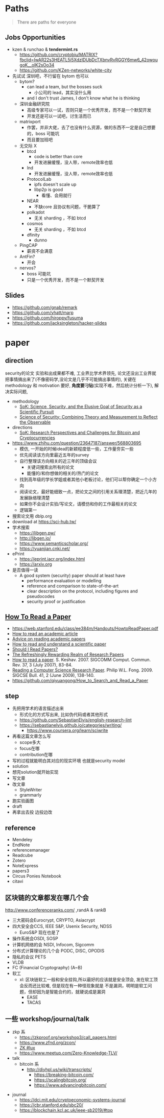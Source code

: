 # Paths

> There are paths for everyone
> 
## Jobs Opportunities
+ kzen & runchao & **tendermint.rs**
    * https://github.com/cryptobiu/MATRIX?fbclid=IwAR22s3HEATL5i5XdzIDUbDcTXbnvRvRGGY6mw6_42owougoK__olK2sOo34
    * https://github.com/KZen-networks/white-city
+ 先试试 深圳吧，不行留在 bytom 也可以
    * bytom?
        - can lead a team, but the bosses suck
            + 小公司的 lead，其实没什么用
        - and I don't trust James, I don't know what he is thinking
    * 深圳金融研究院
        - 高级专家可以一试，否则只是一个优秀开发，而不是一个默契开发
        - 开发还是可以一试吧，讨生活而已
    * matrixport
        - 作罢，并非大佬，去了也没有什么资源，做的东西不一定是自己想要的，boss 可能坑
        - 而且要加班吧
    * 无交际 X
        - btcd
            + code is better than core
            + 开发进展缓慢，没人带，remote效率也低
        - lnd
            + 开发进展缓慢，没人带，remote效率也低
        - ProtocolLab
            + ipfs doesn't scale up
            + libp2p is good
                * 看懂、会用就行
        - NEAR
            + 不缺core 且协议有问题，干脆算了
        - polkadot
            + 无关 sharding ，不如 btcd
        - cosmos
            + 无关 sharding ，不如 btcd
        - dfinity
            + dunno
    * PingCAP
        - 薪资不会满意
    * AntFin?
        - 开会
    * nervos?
        - boss 可能坑
        - 只是一个优秀开发，而不是一个默契开发

## Slides
+ https://github.com/gnab/remark
+ https://github.com/yhatt/marp
+ https://github.com/hiroppy/fusuma
+ https://github.com/jacksingleton/hacker-slides

<!-- 
## Blockchain json statetest
### Modify parity_listStorageKeys
+ Make argument _Quantity_ oponal. When `Quantity == null` , return all storage keys.


## join
+ https://github.com/6102bitcoin/CoinJoin-Research 
+ https://github.com/cryptorfoundation/Overview-Coin-Mixers-Blenders
+ https://github.com/maidsafe 
+ https://github.com/citizenlab/chat-censorship 
+ https://github.com/eraeco/party.lol 
+ https://github.com/sebicas/bitcoin-sniffer 
+ https://github.com/kendricktan/heiswap-dapp 
+ instant poker?
+ https://github.com/stonecoldpat/anonymousvoting 


<!-- 
利益才是前进的动力，金钱、成就感。名誉当然也是有助于利益的，对于人脉而言。（所以在甲方做安全还是有点亏的，因为难以直接看到收益。虽然企业多么希望招到牛逼的安全开发、运维、架构，高薪一口气解决问题。）

张狂、傲慢是挺爽，要有实力才能很好地张狂傲慢起来。但是恐怕不利于团队合作和交朋友。

越来越大了，其实企业不需要多么天才的程序员，所谓的地表最强coder，要学要练的东西那么多，无非是给自己平添不切实际的压力。

人脉、经验、投资的眼光和信息、架构、数学、建模、算法及其应用。要找到自己不可替代的核心竞争力，实现财务自由，能进行更自由的选择，也有自己自由的时间。
 -->

<!-- 
## 我感兴趣的
+ 时间毕竟有限
+ 工作来说肯定还是 go > rust
+ 抄其实很正常，是学习的必经过程，关键是抄完之后学到什么
+ 那么其实 解决问题的思维最重要，所以 算法、技巧、代码设计(衍生到架构、高并发)、高性能计算 > 密码学 > 系统 = 编译器
 -->

<!-- 

## PhD
+ RegExp
    ```
    (crypt|secur|dete|intru|penetra|cyber|malic|priva)
    ```

## 移民分数研究
+ 2年工签 psw
    * 485
 -->


# paper

<!-- 
+ http://users.monash.edu.au/~kailiu/
+ http://www.jiangshanyu.com/
+ https://www.kotselidis.net/
+ https://www.cse.unsw.edu.au/~z9195738/
+ https://www.comp.nus.edu.sg/~abhik/
    + research
        + correctness
        + coverage
    + auto
    + manual
    + solidity tools
+ [Roger Wattenhofer](https://disco.ethz.ch/members/wroger)
+ [Emin Gün Sirer](http://www.cs.cornell.edu/people/egs/)
+ [Ittay](http://webee.technion.ac.il/people/ittay/)
+ Ittai
+ Lindel
+ Oded
+ Dan Boneh
+ [Ben Ficsh](https://sites.google.com/site/benafisch/)
+ [Benedikt Bünz](https://crypto.stanford.edu/~buenz/)
+ heming cui
+ junfeng yang
 -->

## direction
security的论文 实验和出成果都不难, 工业界比学术界领先, 论文还没出工业界就把事情搞出来了(不像密码学,没论文是几乎不可能搞出事情的), 关键在 methodology 和 motivation 要好, __角度要刁钻__(实现不难，然后统计分析一下), 解决实际问题, 

+ methodology
    * [SoK: Science, Security, and the Elusive Goal of Security as a Scientific Pursuit](https://www.microsoft.com/en-us/research/wp-content/uploads/2017/03/scienceAndSecuritySoK.pdf)
    * [Science of Security: Combining Theory and Measurement to Reflect the Observable](https://people.scs.carleton.ca/~paulv/papers/science-security-SPmag-jan2018.pdf)
+ directions
    * [SoK: Research Perspectives and Challenges for Bitcoin and Cryptocurrencies](https://www.ieee-security.org/TC/SP2015/papers-archived/6949a104.pdf)
+ https://www.zhihu.com/question/23647187/answer/568803695
    * 模仿, 一开始的时候idea的新颖程度低一些，工作量夯实一些
    * 优先阅读该方向里最近五年的survey
    * 自行整理该方向相关的近三年的顶级会议
        - 关键词搜索出所有的论文
        - 能懂的/和你想做的相关的/热门的论文
    * 找到高年级的学长学姐或者其他小老板讨论，他们可以帮你确定一个小方向
    * 阅读论文，最好能细致一点，把论文之间的引用关系理清楚，把近几年的发展脉络理清楚
    * 如果你不会设计实验/写论文，请模仿和你的工作最相关的论文
    * 逻辑第一
+ 搜索论文用 dblp.org
+ download at https://sci-hub.tw/
+ 学术搜索
    * https://libgen.pw/
    * http://libgen.io/
    * https://www.semanticscholar.org/
    * https://yuanjian.cnki.net/
+ ePrint
    * https://eprint.iacr.org/index.html
    * https://arxiv.org
+ 是否值得一读
    * A good system (security) paper should at least have
        - performance evaluation or modelling
        * reference and comparison to state-of-the-art
        * clear description on the protocol, including figures and pseudocodes
        * security proof or justification

## [How To Read a Paper](https://github.com/papers-we-love/papers-we-love#how-to-read-a-paper)

+ https://web.stanford.edu/class/ee384m/Handouts/HowtoReadPaper.pdf
+ [How to read an academic article](http://organizationsandmarkets.com/2010/08/31/how-to-read-an-academic-article/)
+ [Advice on reading academic papers](https://www.cc.gatech.edu/~akmassey/posts/2012-02-15-advice-on-reading-academic-papers.html)
+ [How to read and understand a scientific paper](http://violentmetaphors.com/2013/08/25/how-to-read-and-understand-a-scientific-paper-2/)
+ [Should I Read Papers?](http://michaelrbernste.in/2014/10/21/should-i-read-papers.html)
+ [The Refreshingly Rewarding Realm of Research Papers](https://www.youtube.com/watch?v=8eRx5Wo3xYA)
+ [How to read a paper](http://ccr.sigcomm.org/online/files/p83-keshavA.pdf). S. Keshav. 2007. SIGCOMM Comput. Commun. Rev. 37, 3 (July 2007), 83-84.
+ [Reading a Computer Science Research Paper](http://www2.cs.uregina.ca/~pwlfong/CS499/reading-paper.pdf). Philip W.L. Fong. 2009. SIGCSE Bull. 41, 2 (June 2009), 138-140.
+ https://github.com/qiyuangong/How_to_Search_and_Read_a_Paper


## step
+ 先把用学术的语言描述出来
    * 形式化的方式写出来, 比如伪代码或者其他形式
    * https://github.com/SebastianElvis/english-research-lint
    * https://sebastianelvis.github.io/categories/writing/
        - https://www.coursera.org/learn/sciwrite
+ 再看这篇文章怎么写
    * scope多大
    * focus在哪
    * contribution在哪
+ 写的过程就能明白其对应的现实环境 也就是security model
+ solution
+ 想完solution就开始实现
+ 写文章
+ 改文章
    * StyleWriter
    * grammarly
+ 跑实验画图
+ draft
+ 再拿出去投 边投边改

## reference
+ Mendeley
+ EndNote
+ referencemanager
+ Readcube
+ Zotero
+ NoteExpress
+ papers3
+ Circus Ponies Notebook
+ citavi

## 区块链的文章都发在哪几个会
http://www.conferenceranks.com/ ,randA & rankB

+ 三大密码会Eurocrypt, CRYPTO, Asiacrypt
+ 四大安全会CCS, IEEE S&P, Usenix Security, NDSS
    + EuroS&P 现在也是了
+ 操作系统会OSDI, SOSP
+ 计算机网络的会 NSDI, Infocom, Sigcomm
+ 分布式计算理论的几个会 PODC, DISC, OPODIS
+ 隐私的会议 PETS
+ VLDB
+ FC (Financial Cryptography) (A~B)
+ 软工
    * xl: 区块链软工一般和安全挂钩,所以最好的应该就是安全顶会, 发在软工顶会反而还比较难, 但是现在有一种怪现象就是 不是漏洞，明明是软工问题，但却因为是智能合约的，就硬说成是漏洞
        - EASE
        - TACAS

## 一些 workshop/journal/talk
+ zkp 系
    * https://zkproof.org/workshop3/call_papers.html
    * https://www.zfnd.org/zcon/
    * [ZK #lux](https://www.zklux.eu/)
    * https://www.meetup.com/Zero-Knowledge-TLV/
+ talk
    + bitcoin 系
        - http://diyhpl.us/wiki/transcripts/
            + https://breaking-bitcoin.com/
            + https://scalingbitcoin.org/
            + https://www.advancingbitcoin.com/
- journal
    * https://dci.mit.edu/cryptoeconomic-systems-journal
    * https://cbr.stanford.edu/sbc20/
    * https://blockchain.kcl.ac.uk/ieee-sb2019/#top

<!-- 
## white-city
+ https://www.fpcomplete.com/blog/2018/07/deploying-rust-with-docker-and-kubernetes


 -->
